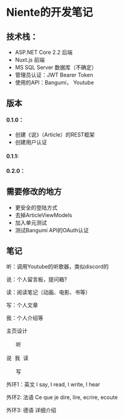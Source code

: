 ﻿# Niente的开发笔记
## 技术栈：
- ASP.NET Core 2.2 后端
- Nuxt.js 前端
- MS SQL Server 数据库（不确定）
- 管理员认证：JWT Bearer Token
- 使用的API：Bangumi， Youtube

## 版本
#### 0.1.0：
- 创建《说》（Article）的REST框架
- 创建用户认证

#### 0.1.1:


#### 0.2.0：



## 需要修改的地方
- 更安全的登陆方式
- 去掉ArticleViewModels
- 加入单元测试
- 测试Bangumi API的OAuth认证

## 笔记
听：调用Youtube的听歌器，类似discord的

说：个人留言板，提问箱?

读：阅读笔记（动画、电影、书等）

写：个人文章

我：个人介绍等

<pre>
主页设计

   听

说 我 读

   写
</pre>

外环1：英文 I say, I read, I write, I hear

外环2: 法语 Ce que je dire, lire, ecrire, ecoute

外环3: 德语 详细介绍
